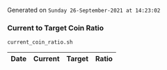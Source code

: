 Generated on `Sunday 26-September-2021 at 14:23:02`

### Current to Target Coin Ratio
`current_coin_ratio.sh`

Date|Current|Target|Ratio
---|---|---|---
